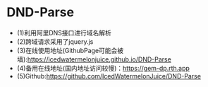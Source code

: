 # DND-Parse
* (1)利用阿里DNS接口进行域名解析
* (2)跨域请求采用了jquery.js
* (3)在线使用地址(GithubPage可能会被墙):https://icedwatermelonjuice.github.io/DND-Parse
* (4)备用在线地址(国内地址访问较慢)：https://gem-dp.rth.app
* (5)Github:https://github.com/IcedWatermelonJuice/DND-Parse
